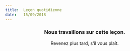 ```yaml
---
title:  Leçon quotidienne
date:   15/09/2018
---
```


### <center>Nous travaillons sur cette leçon.</center>
<center>Revenez plus tard, s'il vous plaît.</center>